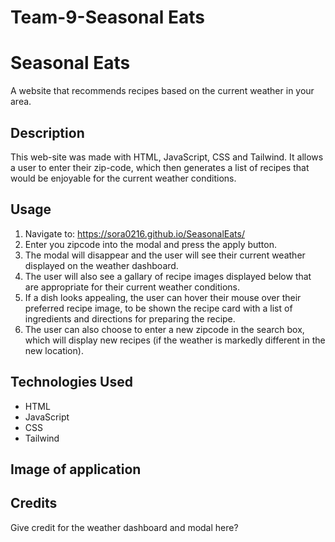 # Team-9-Seasonal Eats

# Seasonal Eats
A website that recommends recipes based on the current weather in your area.

## Description
This web-site was made with HTML, JavaScript, CSS and Tailwind.
It allows a user to enter their zip-code, which then generates a list of recipes that would be enjoyable for the current weather conditions.

## Usage
1. Navigate to:  https://sora0216.github.io/SeasonalEats/
2. Enter you zipcode into the modal and press the apply button. 
3. The modal will disappear and the user will see their current weather displayed on the weather dashboard.
4. The user will also see a gallary of recipe images displayed below that are appropriate for their current weather conditions.
5. If a dish looks appealing, the user can hover their mouse over their preferred recipe image, to be shown the recipe card with a list of ingredients and directions for preparing the recipe.
6. The user can also choose to enter a new zipcode in the search box, which will display new recipes (if the weather is markedly different in the new location).

## Technologies Used
- HTML
- JavaScript
- CSS
- Tailwind

## Image of application


## Credits
Give credit for the weather dashboard and modal here?

